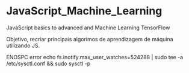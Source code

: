 # JavaScript_Machine_Learning
JavaScript basics to advanced and Machine Learning TensorFlow  

Objetivo, recriar principais algorimos de aprendizagem de máquina utilizando JS.  
  
  ENOSPC error
echo fs.inotify.max_user_watches=524288 | sudo tee -a /etc/sysctl.conf && sudo sysctl -p